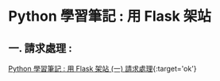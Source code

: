 # Python 學習筆記 : 用 Flask 架站
##  一. 請求處理 :
[Python 學習筆記 : 用 Flask 架站 (一) 請求處理](https://yhhuang1966.blogspot.com/2019/08/python-flask.html){:target='ok'}
